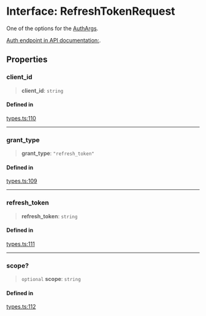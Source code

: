 # Interface: RefreshTokenRequest

One of the options for the [AuthArgs](/docs/tools/SDK/type-aliases/AuthArgs.md).

[Auth endpoint in API documentation:](https://monerium.dev/api-docs#operation/auth).

## Properties

### client\_id

> **client\_id**: `string`

#### Defined in

[types.ts:110](https://github.com/monerium/js-monorepo/blob/main/packages/sdk/src/types.ts#L110)

***

### grant\_type

> **grant\_type**: `"refresh_token"`

#### Defined in

[types.ts:109](https://github.com/monerium/js-monorepo/blob/main/packages/sdk/src/types.ts#L109)

***

### refresh\_token

> **refresh\_token**: `string`

#### Defined in

[types.ts:111](https://github.com/monerium/js-monorepo/blob/main/packages/sdk/src/types.ts#L111)

***

### scope?

> `optional` **scope**: `string`

#### Defined in

[types.ts:112](https://github.com/monerium/js-monorepo/blob/main/packages/sdk/src/types.ts#L112)
